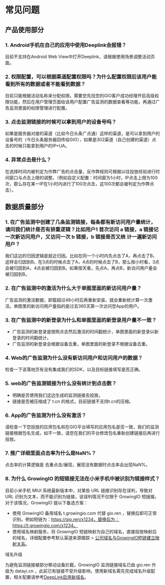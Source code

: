 # 常见问题

## 产品使用部分 <a id="chan-pin-shi-yong-bu-fen"></a>

### 1. Android手机在自己的应用中使用Deeplink会报错？ <a id="1-android-shou-ji-zai-zi-ji-de-ying-yong-zhong-shi-yong-deeplink-hui-bao-cuo"></a>

目前不支持在Android Web View中打开Deeplink，请根据使用场景调整活动页面。

### **2. 权限配置，可以根据渠道配置权限吗？为什么配置权限后该用户能看到所有的数据或者不能看到数据？** <a id="2-quan-xian-pei-zhi-ke-yi-gen-ju-qu-dao-pei-zhi-quan-xian-ma-wei-shi-mo-pei-zhi-quan-xian-hou-gai-yong-hu-neng-kan-dao-suo-you-de-shu-ju-huo-zhe-bu-neng-kan-dao-shu-ju"></a>

目前只能根据活动名称来分配权限。需要您先找您的GIO客户成功经理开启高级权限功能，然后在用户管理页面给该用户配置广告监测的数据查看等功能，再通过广告监测里面的权限管理进行配置。

### **3. 点击监测链接的时候可以拿到用户的设备号吗？** <a id="3-dian-ji-jian-ce-lian-jie-de-shi-hou-ke-yi-na-dao-yong-hu-de-she-bei-hao-ma"></a>

如果是服务器对接的渠道（比如今日头条广点通）这样的渠道，是可以拿到用户的设备号的（今日头条服务器回传给GIO），如果是302渠道（自己创建的渠道）点击的时候只能拿到用户的IP+UA。

### **4. 异常点击是什么？** <a id="4-yi-chang-dian-ji-shi-shi-mo"></a>

在选择时间内被判定为作弊广告的点击量，反作弊规则可根据以往投放经验进行时间窗口与点击上限的调整。（例如自定义配置：时间窗为1小时，IP点击上限为100次，那么存在某一IP在1小时内进行了100次点击，这100次都会被判定为作弊点击）。

## 数据质量部分 <a id="shu-ju-zhi-liang-bu-fen"></a>

### **1. 在广告监测中创建了几条监测链接，每条都有新访问用户量统计，请问我们统计是否有排重逻辑？比如用户1 首次访问 a 链接，a 链接记一次新访问用户，又访问一次 b 链接，b 链接是否又统 计一遍新访问用户？** <a id="1-zai-guang-gao-jian-ce-zhong-chuang-jian-le-ji-tiao-jian-ce-lian-jie-mei-tiao-du-you-xin-fang-wen-yong-hu-liang-tong-ji-qing-wen-wo-men-tong-ji-shi-fou-you-pai-zhong-luo-ji-bi-ru-yong-hu-1-shou-ci-fang-wen-a-lian-jiea-lian-jie-ji-yi-ci-xin-fang-wen-yong-hu-you-fang-wen-yi-ci-b-lian-jieb-lian-jie-shi-fou-you-tong-ji-yi-bian-xin-fang-wen-yong-hu"></a>

我们这边的归因逻辑是就近归因。比如在同一个小时内先点击了A，再点击了B，这样会归因到B。在3点的时候点击了A，4点的时候点击了B，那么按小时看，3点会被归因到A，4点会被归因到B。如果按天看，先点A，再点B，新访问用户量会被归因到B。

### **2. 在广告监测中的激活为什么大于单图里面的新访问用户量？** <a id="2-zai-guang-gao-jian-ce-zhong-de-ji-huo-wei-shi-mo-da-yu-dan-tu-li-mian-de-xin-fang-wen-yong-hu-liang"></a>

广告监测的激活数据，卸载超过48小时后再重新安装，就会重新统计算一次激活。单图里的新访问用户量指的是过去365天第一次访问您App的用户。

### **3. 在广告监测中的新登录为什么和单图里面的新登录用户量不一致？** <a id="3-zai-guang-gao-jian-ce-zhong-de-xin-deng-lu-wei-shi-mo-he-dan-tu-li-mian-de-xin-deng-lu-yong-hu-liang-bu-yi-zhi"></a>

* 广告监测的新登录是按照点击然后激活的时间戳统计，单图里面的新登录以新登录的时间戳统计。
* 广告监测的新登录会根据设备去重，单图里面的新登录不根据设备去重。

### **4. Web的广告监测为什么没有新访问用户和访问用户的数据？** <a id="4-web-de-guang-gao-jian-ce-wei-shi-mo-mei-you-xin-fang-wen-yong-hu-he-fang-wen-yong-hu-de-shu-ju"></a>

检查一下该落地页有没有集成我们的SDK，以及目标链接填写是否正确。

### **5. web的广告监测链接为什么没有统计到点击数？** <a id="5-web-de-guang-gao-jian-ce-lian-jie-wei-shi-mo-mei-you-tong-ji-dao-dian-ji-shu"></a>

* 明确是否使用我们这边生成的监测链接去投放。
* 链接是否被压缩成了 t.cn 的格式，目前链接不支持t.cn的压缩。

### **6. App的广告监测为什么没有激活？** <a id="6-app-de-guang-gao-jian-ce-wei-shi-mo-mei-you-ji-huo"></a>

请检查一下您投放的应用包名和在GIO平台填写的应用包名是否一致，我们的监测链接根据包名生成，如不一致，请您在我们的平台修改包名重新创建链接后再进行投放。

### **7. 推广详细里面点击率为什么是NaN%？** <a id="7-tui-guang-xiang-xi-li-mian-dian-ji-shuai-wei-shi-mo-shi-nan"></a>

点击率的计算逻辑是 去重点击/展现，展现没有数据时点击率会出现NaN%。

### **8. 为什么 GrowingIO 的短链接无法在小米手机中被识别为链接样式？** <a id="8-wei-shi-mo-growingio-de-duan-lian-jie-wu-fa-zai-xiao-mi-shou-ji-zhong-bei-shi-bie-wei-lian-jie-yang-shi"></a>

目前小米手机 MIUI 系统最新版本中，对某些 URL 链接识别存在误判，导致对 URL 识别为文本，而不能识别为链接，该误判情况不仅限于 GrowingIO 短链接。对于该情况，GrowingIO 提以下备选方案：

* 使用 GrowingIO 备用域名 t.growingio.com 代替 gio.ren ，替换后即可正常识别。例如短链为：https://gio.ren/x1234，替换后为：https://t.growingio.com/x1234。
* 使用域名映射服务，将 GrowingIO 短链映射为自己的域名，直接投放映射后的域名，详细配置参考默认渠道来源跟踪 &gt; [公司域名与GrowingIO短链建立映射关系](https://growingio.gitbook.io/docs/product-manual/growing/ads/info/default-channel-tracking#4)。

域名升级

为避免监测链接被部分移动设备拦截，GrowingIO 监测链接域名已由 gio.ren 升级为 datayi.cn ，此前已有链接不受升级影响，使用新域名需先完成域名升级配置，相关配置请参考[DeepLink启用新域名](https://growingio.gitbook.io/docs/product-manual/growing/ads/info/newdomain)。

